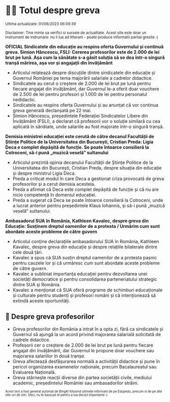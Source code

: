 # 👩‍🏫 Totul despre greva
<sub>Ultima actualizare: 01/06/2023 06:09:39</sub>

<sub>Disclaimer: Tine minte sa verifici si sursele de actualitate. Acest site este doar un instrument de indrumare: nu il lua ad litteram - poate produce informatii partial gresite :)</sub>

**OFICIAL Sindicatele din educație au respins oferta Guvernului și continuă greva. Simion Hăncescu, FSLI: Cererea profesorilor este de 2.000 de lei brut pe lună. Așa cum la sănătate s-a găsit soluția să se dea într-o singură tranșă mărirea, așa vor și angajații din învățământ**

- Articolul relatează despre discuțiile dintre sindicatele din educație și Guvernul României pe tema majorării salariale a cadrelor didactice.
- Sindicatele au cerut o creștere de 2.000 de lei brut pe lună pentru fiecare angajat din învățământ, dar Guvernul le-a oferit doar vouchere de 2.500 de lei pentru profesori și 1.000 de lei pentru personalul nedidactic.
- Sindicatele au respins oferta Guvernului și au anunțat că vor continua greva generală declanșată pe 22 mai.
- Simion Hăncescu, președintele Federației Sindicatelor Libere din Învățământ (FSLI), a declarat că profesorii vor o soluție similară cu cea aplicată în sănătate, unde salariile au fost majorate într-o singură tranșă.

**Demisia ministrei educației este cerută de către decanul Facultății de Științe Politice de la Universitatea din București, Cristian Preda: Ligia Deca e complet depășită de funcție. Se poate întoarce consilieră la Cotroceni, să-i pună „muzică veselă” sultanului**

- Articolul prezintă opinia decanului Facultății de Științe Politice de la Universitatea din București, Cristian Preda, despre situația din educație și despre ministrul Ligia Deca.
- Preda a criticat modul în care Deca a gestionat criza provocată de greva profesorilor și a cerut demisia acesteia.
- Preda a afirmat că Deca este complet depășită de funcție și că nu are nicio competență în domeniul educației.
- Preda a sugerat că Deca se poate întoarce consilieră la Cotroceni, unde a lucrat anterior pentru președintele Klaus Iohannis, și să-i pună „muzică veselă” sultanului.

**Ambasadorul SUA în România, Kathleen Kavalec, despre greva din Educație: Susținem dreptul oamenilor de a protesta / Urmărim cum sunt abordate aceste probleme de către guvern**

- Articolul conține declarațiile ambasadorului SUA în România, Kathleen Kavalec, despre greva din educație și despre relațiile bilaterale dintre cele două țări.
- Kavalec a spus că SUA susțin dreptul oamenilor de a protesta pașnic pentru cauzele lor și că urmăresc cum sunt abordate aceste probleme de către guvern.
- Kavalec a subliniat importanța educației pentru dezvoltarea unei societăți democratice și pentru consolidarea parteneriatului strategic dintre SUA și România.
- Kavalec a menționat că SUA oferă programe de schimburi educaționale și culturale pentru studenți și profesori români și că intenționează să extindă aceste oportunități.

## 🏫 Despre greva profesorilor

- Greva profesorilor din România a intrat în a opta zi, fără ca sindicatele și Guvernul să ajungă la un acord privind majorarea salarială solicitată de cadrele didactice.
- Profesorii cer o creștere de 2.000 de lei brut pe lună pentru fiecare angajat din învățământ, dar Guvernul le propune doar vouchere sau majorarea salariilor în două tranșe.
- Greva afectează desfășurarea normală a activității didactice și pune în pericol organizarea examenelor naționale, precum Bacalaureatul sau Evaluarea Națională.
- Greva stârnește reacții diverse din partea societății civile, mediului academic, președintelui României sau ambasadorilor străini.


<sub><sub>Acest text a fost generat automat de BingAI folosind ultimele informatii de pe Edupedu, precum si de pe alte site-uri de stiri. Deci, nu te baza pe el pentru a lua decizii importante :)</sub></sub>